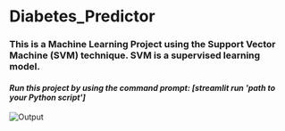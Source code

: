 # Diabetes_Predictor

### This is a Machine Learning Project using the Support Vector Machine (SVM) technique. SVM is a supervised learning model.

#### *Run this project by using the command prompt: [streamlit run 'path to your Python script']*


![Output](https://github.com/Vrush2004/Diabetes_Predictor/assets/131949619/23cdc6a5-2744-4657-9682-fa03b96f8918)
